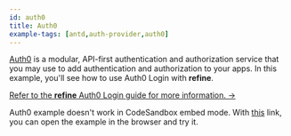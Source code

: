 ```yaml
---
id: auth0
title: Auth0
example-tags: [antd,auth-provider,auth0]
---
```


[Auth0](https://auth0.com/) is a modular, API-first authentication and authorization service that you may use to add authentication and authorization to your apps. In this example, you'll see how to use Auth0 Login with **refine**.

[Refer to the **refine** Auth0 Login guide for more information. →](/docs/advanced-tutorials/auth/auth0/)

Auth0 example doesn't work in CodeSandbox embed mode. With [this](https://cv8k99.csb.app/) link, you can open the example in the browser and try it.

<CodeSandboxExample path="auth-auth0" />
